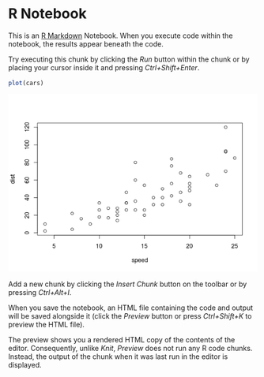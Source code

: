 # R Notebook

This is an [R Markdown](http://rmarkdown.rstudio.com) Notebook. When you execute code within the notebook, the results appear beneath the code. 

Try executing this chunk by clicking the *Run* button within the chunk or by placing your cursor inside it and pressing *Ctrl+Shift+Enter*. 


```r
plot(cars)
```

![](Climate_Change_files/figure-html/unnamed-chunk-1-1.png)<!-- -->

Add a new chunk by clicking the *Insert Chunk* button on the toolbar or by pressing *Ctrl+Alt+I*.

When you save the notebook, an HTML file containing the code and output will be saved alongside it (click the *Preview* button or press *Ctrl+Shift+K* to preview the HTML file).

The preview shows you a rendered HTML copy of the contents of the editor. Consequently, unlike *Knit*, *Preview* does not run any R code chunks. Instead, the output of the chunk when it was last run in the editor is displayed.
